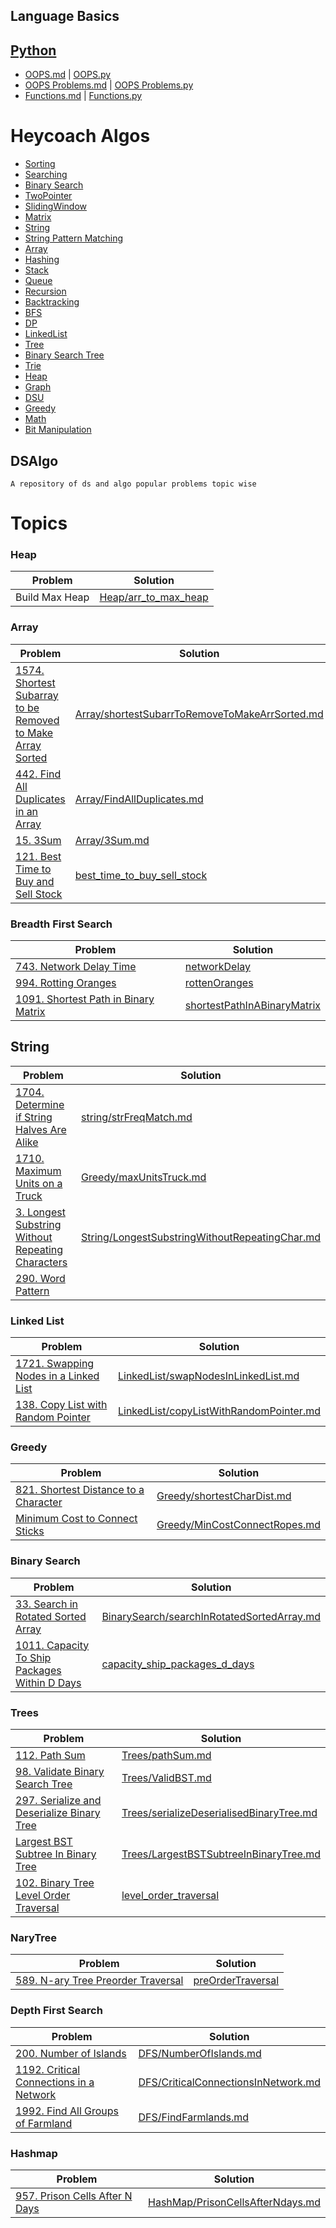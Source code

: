 Language Basics
---------------

## [Python](Python)

- [OOPS.md](Python/OOPS/oops.md) | [OOPS.py](Python/OOPS/oops.py)
- [OOPS Problems.md](Python/OOPS/problems.md) | [OOPS Problems.py](Python/OOPS/problems.py)
- [Functions.md](Python/Functions/functions.md) | [Functions.py](Python/Functions/functions.py)

# Heycoach Algos

- [Sorting](Heycoach/Sorting/sorting.md)
- [Searching](Heycoach/Searching/searching.md)
- [Binary Search](Heycoach/Searching/BinarySearch/binarysearch.md)
- [TwoPointer](Heycoach/Array/TwoPointer/twoPointer.md)
- [SlidingWindow](Heycoach/Array/SlidingWindow/slidingWindow.md)
- [Matrix](Heycoach/Array/Matrix/matrix.md)
- [String](Heycoach/String/string.md)
- [String Pattern Matching](Heycoach/String/patternMatching.md)
- [Array](Heycoach/Array/array.md)
- [Hashing](Heycoach/Hashing/hashing.md)
- [Stack](Heycoach/Stack/stack.md)
- [Queue](Heycoach/Queue/queue.md)
- [Recursion](Heycoach/Recursion/recursion.md)
- [Backtracking](Heycoach/Backtracking/backtracking.md)
- [BFS](Heycoach/BFS/bfs.md)
- [DP](Heycoach/DP/dp.md)
- [LinkedList](Heycoach/LinkedList/linked_list.md)
- [Tree](Heycoach/Tree/tree.md)
- [Binary Search Tree](Heycoach/Tree/bst.md)
- [Trie](Heycoach/Trie/trie.md)
- [Heap](Heycoach/Heap/heap.md)
- [Graph](Heycoach/Graph/graph.md)
- [DSU](Heycoach/Graph/dsu.md)
- [Greedy](Heycoach/Greedy/greedy.md)
- [Math](Heycoach/Math/math.md)
- [Bit Manipulation](Heycoach/BitManipulation/bit_manipulation.md)


DSAlgo
-------
`A repository of ds and algo popular problems topic wise `

# Topics

### Heap

| Problem        | Solution                                        |
|----------------|-------------------------------------------------|
| Build Max Heap | [Heap/arr_to_max_heap](Heap/arr_to_max_heap.md) |

### Array

| Problem | Solution |
|---------|----------|
|[1574. Shortest Subarray to be Removed to Make Array Sorted](https://leetcode.com/problems/shortest-subarray-to-be-removed-to-make-array-sorted/)|[Array/shortestSubarrToRemoveToMakeArrSorted.md](Array/shortestSubarrToRemoveToMakeArrSorted.md)|
|[442. Find All Duplicates in an Array](https://leetcode.com/problems/find-all-duplicates-in-an-array/)| [Array/FindAllDuplicates.md](Array/FindAllDuplicates.md)|
|[15. 3Sum](https://leetcode.com/problems/3sum/)|[Array/3Sum.md](Array/3Sum.md)|
|[121. Best Time to Buy and Sell Stock](https://leetcode.com/problems/best-time-to-buy-and-sell-stock/)| [best_time_to_buy_sell_stock](Array/best_time_to_buy_sell_stock.md)

### Breadth First Search

| Problem | Solution                                                                  |
|---------|---------------------------------------------------------------------------|
|[743. Network Delay Time](https://leetcode.com/problems/network-delay-time/) | [networkDelay](BFS/networkDelay.md)                                       |
|[994. Rotting Oranges](https://leetcode.com/problems/rotting-oranges/)| [rottenOranges](BFS/rottenOranges.md)                                     |
|[1091. Shortest Path in Binary Matrix](https://leetcode.com/problems/shortest-path-in-binary-matrix/)| [shortestPathInABinaryMatrix](BFS/shortestPathInABinaryMatrix.md)         | 

## String

| Problem | Solution |
|---------|----------|
| [1704. Determine if String Halves Are Alike](https://leetcode.com/problems/determine-if-string-halves-are-alike/) | [string/strFreqMatch.md](string/strFreqMatch.md)| 
|[1710. Maximum Units on a Truck](https://leetcode.com/problems/maximum-units-on-a-truck/)| [Greedy/maxUnitsTruck.md](Greedy/maxUnitsTruck.md)|
|[3. Longest Substring Without Repeating Characters](https://leetcode.com/problems/longest-substring-without-repeating-characters/)|[String/LongestSubstringWithoutRepeatingChar.md](String/LongestSubstringWithoutRepeatingChar.md)|
|[290. Word Pattern](https://leetcode.com/problems/word-pattern/solution/)|[]()|

### Linked List

| Problem | Solution |
|---------|----------|
|[1721. Swapping Nodes in a Linked List](https://leetcode.com/problems/swapping-nodes-in-a-linked-list/)| [LinkedList/swapNodesInLinkedList.md](LinkedList/swapNodesInLinkedList.md)|
|[138. Copy List with Random Pointer](https://leetcode.com/problems/copy-list-with-random-pointer/)|[LinkedList/copyListWithRandomPointer.md](LinkedList/copyListWithRandomPointer.md)|

### Greedy

| Problem | Solution |
|---------|----------|
|[821. Shortest Distance to a Character](https://leetcode.com/problems/shortest-distance-to-a-character/)|[Greedy/shortestCharDist.md](Greedy/shortestCharDist.md)|
|[Minimum Cost to Connect Sticks](https://www.lintcode.com/problem/minimum-cost-to-connect-sticks)|[Greedy/MinCostConnectRopes.md](Greedy/MinCostConnectRopes.md)|


### Binary Search
            
| Problem                                                                                             | Solution                                                                                 |
|-----------------------------------------------------------------------------------------------------|------------------------------------------------------------------------------------------|
| [33. Search in Rotated Sorted Array](https://leetcode.com/problems/search-in-rotated-sorted-array/) | [BinarySearch/searchInRotatedSortedArray.md](BinarySearch/searchInRotatedSortedArray.md) |
| [1011. Capacity To Ship Packages Within D Days](https://leetcode.com/problems/capacity-to-ship-packages-within-d-days/)| [capacity_ship_packages_d_days](BinarySearch/capacity_ship_packages_d_days.md)                                        |

### Trees

| Problem                                                                                                                       | Solution                                                                             |
|-------------------------------------------------------------------------------------------------------------------------------|--------------------------------------------------------------------------------------|
| [112. Path Sum](https://leetcode.com/problems/path-sum/)                                                                      | [Trees/pathSum.md](Trees/pathSum.md)                                                 |
| [98. Validate Binary Search Tree](https://leetcode.com/problems/validate-binary-search-tree/)                                 | [Trees/ValidBST.md](Trees/ValidBST.md)                                               |
| [297. Serialize and Deserialize Binary Tree](https://leetcode.com/problems/serialize-and-deserialize-binary-tree/submissions) | [Trees/serializeDeserialisedBinaryTree.md](Trees/serializeDeserialisedBinaryTree.md) |
| [Largest BST Subtree In Binary Tree](https://www.geeksforgeeks.org/largest-bst-binary-tree-set-2/)                            | [Trees/LargestBSTSubtreeInBinaryTree.md](Trees/LargestBSTSubtreeInBinaryTree.md)     |
| [102. Binary Tree Level Order Traversal](https://leetcode.com/problems/binary-tree-level-order-traversal/)                    | [level_order_traversal](Trees/level_order_traversal.md)                              |

### NaryTree
| Problem | Solution                                           |
|---------|----------------------------------------------------|
|[589. N-ary Tree Preorder Traversal](https://leetcode.com/problems/n-ary-tree-preorder-traversal/) | [preOrderTraversal](NaryTree/preorderTraversal.md) |

### Depth First Search

| Problem                                                                                                 | Solution                                     |
|---------------------------------------------------------------------------------------------------------|----------------------------------------------|
| [200. Number of Islands](https://leetcode.com/problems/number-of-islands/)                              | [DFS/NumberOfIslands.md](DFS/NumberOfIslands.md) |
| [1192. Critical Connections in a Network](https://leetcode.com/problems/critical-connections-in-a-network/) | [DFS/CriticalConnectionsInNetwork.md](DFS/CriticalConnectionsInNetwork.md) |
 | [1992. Find All Groups of Farmland](https://leetcode.com/problems/find-all-groups-of-farmland/)| [DFS/FindFarmlands.md](DFS/FindFarmlands.md) |

### Hashmap

| Problem | Solution |
|---------|----------|
|[957. Prison Cells After N Days](https://leetcode.com/problems/prison-cells-after-n-days/) | [HashMap/PrisonCellsAfterNdays.md](HashMap/PrisonCellsAfterNdays.md)|
